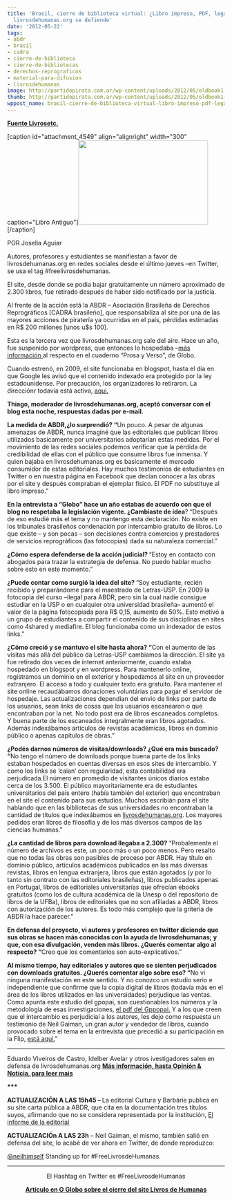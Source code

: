 ```yaml
---
title: 'Brasil, cierre de biblioteca virtual: ¿Libro impreso, PDF, legal o ilegal?
  livrosdehumanas.org se defiende'
date: '2012-05-22'
tags:
- abdr
- brasil
- cadra
- cierre-de-biblioteca
- cierre-de-bibliotecas
- derechos-reprograficos
- material-para-difusion
- livrosdehumanas
image: http://partidopirata.com.ar/wp-content/uploads/2012/05/oldbook1.jpg
thumb: http://partidopirata.com.ar/wp-content/uploads/2012/05/oldbook1-150x150.jpg
wppost_name: brasil-cierre-de-biblioteca-virtual-libro-impreso-pdf-legal-o-ilegal-livrosdehumanas-org-se-defiende
---
```


<strong><a href="http://livrosetc.blogfolha.uol.com.br/2012/05/21/livro-impresso-pdf-legal-ou-ilegal-livrosdehumanas-se-defende/" target="_blank">Fuente Livrosetc.</a></strong>

[caption id="attachment_4549" align="alignright" width="300" caption="Libro Antiguo"]<a href="http://partidopirata.com.ar/wp-content/uploads/2012/05/oldbook1.jpg"><img class="size-medium wp-image-4549" title="oldbook1" src="http://partidopirata.com.ar/wp-content/uploads/2012/05/oldbook1-300x195.jpg" alt="" width="300" height="195" /></a>[/caption]

POR Joselia Aguiar

Autores, profesores y estudiantes se manifiestan a favor de livrosdehumanas.org en redes sociales desde el último jueves –en Twitter, se usa el tag #freelivrosdehumanas.

El site, desde donde se podia bajar gratuitamente un número aproximado de 2.300 libros, fue retirado después de haber sido notificado por la justicia.

Al frente de la acción está la ABDR – Asociación Brasileña de Derechos Reprográficos [CADRA brasileño], que responsabiliza al site por una de las mayores acciones de piratería ya ocurridas en el país, pérdidas estimadas en R$ 200 millones [unos u$s 100].

Esta es la tercera vez que livrosdehumanas.org sale del aire. Hace un año, fue suspenido por wordpress, que entonces lo hospedaba –<a href="http://oglobo.globo.com/blogs/prosa/posts/2011/04/29/suspensao-de-blog-com-libros-piratas-cria-discusao-na-web-377257.asp">más información </a>al respecto en el cuaderno “Prosa y Verso”, de Globo.

Cuando estrenó, en 2009, el site funcionaba en blogspot, hasta el día en que Google les avisó que el contenido indexado era protegido por la ley estadounidense. Por precaución, los organizadores lo retiraron. La direcciónr todavía está activa, <a href="http://letrasuspdownload.blogspot.com.br/"> aqui.</a>

<strong>Thiago, moderador de livrosdehumanas.org, aceptó conversar con el blog esta noche, respuestas dadas por e-mail.</strong>

<strong>La medida de ABDR,¿lo surprendió? “</strong>Un pouco. A pesar de algunas amenazas de ABDR, nunca imaginé que las editoriales que publican libros utilizados basicamente por universitarios adoptarían estas medidas. Por el movimiento de las redes sociales podemos verificar que la pérdida de credibilidad de ellas con el público que consume libros fue inmensa. Y quien bajaba en livrosdehumanas.org es basicamente el mercado consumidor de estas editoriales. Hay muchos testimonios de estudiantes en Twitter o en nuestra página en Facebook que decían conocer a las obras por el site y después compraban el ejemplar físico. El PDF no substituye al libro impreso.”

<strong>En la entrevista a “Globo” hace un año estabas de acuerdo con que el blog no respetaba la legislación vigente. ¿Cambiaste de idea</strong>? “Después de eso estudié más el tema y no mantengo esta declaración. No existe en los tribunales brasileños condenación por intercambio gratuito de libros. Lo que existe – y son pocas – son decisiones contra comercios y prestadores de servicios reprográficos (las fotocopias) dada su naturaleza comercial.”

<strong>¿Cómo espera defenderse de la acción judicial? </strong>“Estoy en contacto con abogados para trazar la estrategia de defensa. No puedo hablar mucho sobre esto en este momento.”

<strong>¿Puede contar como surgió la idea del site? </strong>“Soy estudiante, recién recibido y preparándome para el maestrado de Letras-USP. En 2009 la fotocopia del curso –ilegal para ABDR, pero sin la cual nadie consigue estudiar en la USP o en cualquier otra universidad brasileña– aumentó el valor de la página fotocopiada para R$ 0,15, aumento de 50%. Esto motivó a un grupo de estudiantes a compartir el contenido de sus disciplinas en sites como 4shared y mediafire. El blog funcionaba como un indexador de estos links.”

<strong>¿Cómo creció y se mantuvo el site hasta ahora? “</strong>Con el aumento de las visitas más allá del público da Letras-USP cambiamos la dirección. El site ya fue retirado dos veces de internet anteriormente, cuando estaba hospedado en blogspot y en wordpress. Para mantenerlo online, registramos un dominio en el exterior y hospedamos al site en un proveedor extranjero. El acceso a todo y cualquier texto era gratuito. Para mantener el site online recaudábamos donaciones voluntárias para pagar el servidor de hospedaje. Las actualizaciones dependian del envio de links por parte de los usuarios, sean links de cosas que los usuarios escanearon o que encontraban por la net. No todo post era de libros escaneados completos. Y buena parte de los escaneados integralmente eran libros agotados. Además indexábamos artículos de revistas académicas, libros en dominio público o apenas capítulos de obras.”

<strong>¿Podés darnos números de visitas/downloads? ¿Qué era más buscado? “</strong>No tengo el número de downloads porque buena parte de los links estaban hospedados en cuentas diversas en esos sites de intercambio. Y como los links se ‘caian’ con regularidad, esta contabilidad era perjudicada.El número en promedio de visitantes únicos diarios estaba cerca de los 3.500. El público mayoritariamente era de estudiantes universitarios del país entero (había también del exterior) que encontraban en el site el contenido para sus estudios. Muchos escribián para el site hablando que en las bibliotecas de sus universidades no encontraban la cantidad de títulos que indexábamos en <a href="http://livrosdehumanas.org/" target="_blank">livrosdehumanas.org</a>. Los mayores pedidos eran libros de filosofia y de los más diversos campos de las ciencias humanas.”

<strong>¿La cantidad de libros para download llegaba a 2.300?</strong> “Probalemente el número de archivos es este, un poco más o un poco menos. Pero resalto que no todas las obras son pasibles de proceso por ABDR. Hay título en dominio público, artículos académicos publicados en las más diversas revistas, libros en lengua extranjera, libros que están agotados (y por lo tanto sin contrato con las editoriales brasileñas), libros publicados apenas en Portugal, libros de editoriales universitarias que ofrecían ebooks gratuitos (como los de cultura académica de la Unesp o del repositorio de libros de la UFBa), libros de editoriales que no son afiliadas a ABDR, libros con autorización de los autores. Es todo más complejo que la griteria de ABDR la hace parecer.”

<strong>En defensa del proyecto, vi autores y profesores en twitter diciendo que sus obras se hacen más conocidas con la ayuda de livrosdehumanas; y que, con esa divulgación, venden más libros. ¿Querés comentar algo al respecto? “</strong>Creo que los comentarios son auto-explicativos.”

<strong>Al mismo tiempo, hay editoriales y autores que se sienten perjudicados con downloads gratuitos. ¿Querés comentar algo sobre eso? “</strong>No vi ninguna manifestación en este sentido. Y no conozco un estudio serio e independiente que confirme que la copia digital de libros (todavía más en el área de los libros utilizados en las universidades) perjudique las ventas. Como apunta este estudio del gpopai, son cuestionables los números y la metodologia de esas investigaciones, <a href="http://www.gpopai.usp.br/wiki/images/7/70/Relatorio_metodologia.pdf">el pdf del Gppopai.</a> Y a los que creen que el intercambio es perjudicial a los autores, les dejo como respuesta un testimonio de Neil Gaiman, un gran autor y vendedor de libros, cuando provocado sobre el tema en la entrevista que precedió a su participación en la Flip, <a href="http://www.youtube.com/watch?v=3odgel4zU6s">está aqui.</a>”

***

Eduardo Viveiros de Castro, Idelber Avelar y otros ivestigadores salen en defensa de livrosdehumanas.org <strong> <a href="http://opiniaoenoticia.com.br/opiniao/suspensao-de-site-gera-indignacao-no-meio-academico/">Más información, hasta Opinión &amp; Notícia, para leer mais</a> </strong>

<strong>***</strong>

<strong>ACTUALIZACIÓN A LAS 15h45 – </strong>La editorial Cultura y Barbárie publica en su site carta pública a ABDR, que cita en la documentación tres títulos suyos, afirmando que no se considera representada por la institución, <a href="http://blog.editora.culturaebarbarie.org/2012/05/21/carta-publica-a-adbr/">El informe de la editorial</a>

<strong>ACTUALIZACIÓn A LAS 23h</strong> – Neil Gaiman, el mismo, también salió en defensa del site, lo acabé de ver ahora en Twitter, de donde reproduzco:

<a href="mailto:%E2%80%8F@neilhimself">‏@neilhimself</a> Standing up for #FreeLivrosdeHumanas.

<hr />
<p style="text-align: center;">El Hashtag en Twitter es #FreeLivrosdeHumanas</p>
<p style="text-align: center;"><strong><a href="http://partidopirata.com.ar/4635/brasil-en-defensa-de-una-biblioteca-virtual-caso-livrosdehumanas">Artículo en O Globo sobre el cierre del site Livros de Humanas</a></strong></p>
